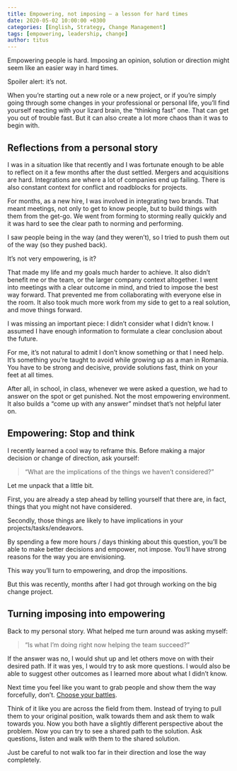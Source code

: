 ```yaml
---
title: Empowering, not imposing – a lesson for hard times
date: 2020-05-02 10:00:00 +0300
categories: [English, Strategy, Change Management]
tags: [empowering, leadership, change]  
author: titus
---
```


Empowering people is hard. Imposing an opinion, solution or direction might seem like an easier way in hard times.

Spoiler alert: it’s not.

When you’re starting out a new role or a new project, or if you’re simply going through some changes in your professional or personal life, you’ll find yourself reacting with your lizard brain, the “thinking fast” one. That can get you out of trouble fast. But it can also create a lot more chaos than it was to begin with.

## Reflections from a personal story

I was in a situation like that recently and I was fortunate enough to be able to reflect on it a few months after the dust settled. Mergers and acquisitions are hard. Integrations are where a lot of companies end up failing. There is also constant context for conflict and roadblocks for projects. 

For months, as a new hire, I was involved in integrating two brands. That meant meetings, not only to get to know people, but to build things with them from the get-go. We went from forming to storming really quickly and it was hard to see the clear path to norming and performing.

I saw people being in the way (and they weren’t), so I tried to push them out of the way (so they pushed back).

It’s not very empowering, is it?

That made my life and my goals much harder to achieve. It also didn’t benefit me or the team, or the larger company context altogether. I went into meetings with a clear outcome in mind, and tried to impose the best way forward. That prevented me from collaborating with everyone else in the room. It also took much more work from my side to get to a real solution, and move things forward.

I was missing an important piece: I didn’t consider what I didn’t know. I assumed I have enough information to formulate a clear conclusion about the future.

For me, it’s not natural to admit I don’t know something or that I need help. It’s something you’re taught to avoid while growing up as a man in Romania. You have to be strong and decisive, provide solutions fast, think on your feet at all times. 

After all, in school, in class, whenever we were asked a question, we had to answer on the spot or get punished. Not the most empowering environment. It also builds a “come up with any answer” mindset that’s not helpful later on.

## Empowering: Stop and think

I recently learned a cool way to reframe this. Before making a major decision or change of direction, ask yourself:

> “What are the implications of the things we haven’t considered?”

Let me unpack that a little bit.

First, you are already a step ahead by telling yourself that there are, in fact, things that you might not have considered.

Secondly, those things are likely to have implications in your projects/tasks/endeavors.

By spending a few more hours / days thinking about this question, you’ll be able to make better decisions and empower, not impose. You’ll have strong reasons for the way you are envisioning.

This way you’ll turn to empowering, and drop the impositions.

But this was recently, months after I had got through working on the big change project.

## Turning imposing into empowering

Back to my personal story. What helped me turn around was asking myself: 

> “Is what I’m doing right now helping the team succeed?”

If the answer was no, I would shut up and let others move on with their desired path. If it was yes, I would try to ask more questions. I would also be able to suggest other outcomes as I learned more about what I didn’t know.

Next time you feel like you want to grab people and show them the way forcefully, don’t. [Choose your battles](/posts/competitive-people-choose-your-battles).

Think of it like you are across the field from them. Instead of trying to pull them to your original position, walk towards them and ask them to walk towards you. Now you both have a slightly different perspective about the problem. Now you can try to see a shared path to the solution. Ask questions, listen and walk with them to the shared solution.

Just be careful to not walk too far in their direction and lose the way completely.
